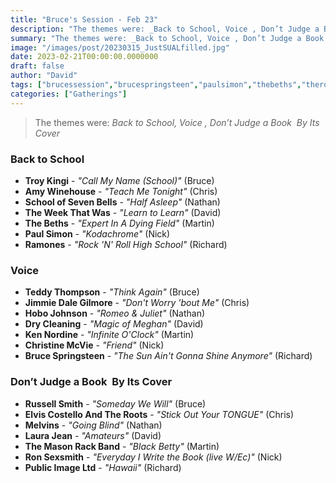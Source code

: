 ```yaml
---
title: "Bruce's Session - Feb 23"
description: "The themes were: _Back to School, Voice , Don’t Judge a Book  By Its Cover_"
summary: "The themes were: _Back to School, Voice , Don’t Judge a Book  By Its Cover_"
image: "/images/post/20230315_JustSUALfilled.jpg"
date: 2023-02-21T00:00:00.0000000
draft: false
author: "David"
tags: ["brucessession","brucespringsteen","paulsimon","thebeths","theroots","troykingi","pil","drycleaning","elviscostello","laurajean","amywinehouse","russellsmith","teddythompson","jimmiedalegilmore","ramones","melvins","kennordine","hobojohnson","ronsexsmith","theweekthatwas","christinemcvie","themasonrackband","schoolofsevenbells"]
categories: ["Gatherings"]
---
```

> The themes were: _Back to School, Voice , Don’t Judge a Book  By Its Cover_
### Back to School
- **Troy Kingi** - _"Call My Name (School)"_ (Bruce)
- **Amy Winehouse** - _"Teach Me Tonight"_ (Chris)
- **School of Seven Bells** - _"Half Asleep"_ (Nathan)
- **The Week That Was** - _"Learn to Learn"_ (David)
- **The Beths** - _"Expert In A Dying Field"_ (Martin)
- **Paul Simon** - _"Kodachrome"_ (Nick)
- **Ramones** - _"Rock 'N' Roll High School"_ (Richard)
### Voice 
- **Teddy Thompson** - _"Think Again"_ (Bruce)
- **Jimmie Dale Gilmore** - _"Don't Worry 'bout Me"_ (Chris)
- **Hobo Johnson** - _"Romeo & Juliet"_ (Nathan)
- **Dry Cleaning** - _"Magic of Meghan"_ (David)
- **Ken Nordine** - _"Infinite O'Clock"_ (Martin)
- **Christine McVie** - _"Friend"_ (Nick)
- **Bruce Springsteen** - _"The Sun Ain't Gonna Shine Anymore"_ (Richard)
### Don’t Judge a Book  By Its Cover
- **Russell Smith** - _"Someday We Will"_ (Bruce)
- **Elvis Costello And The Roots** - _"Stick Out Your TONGUE"_ (Chris)
- **Melvins** - _"Going Blind"_ (Nathan)
- **Laura Jean** - _"Amateurs"_ (David)
- **The Mason Rack Band** - _"Black Betty"_ (Martin)
- **Ron Sexsmith** - _"Everyday I Write the Book (live W/Ec)"_ (Nick)
- **Public Image Ltd** - _"Hawaii"_ (Richard)
